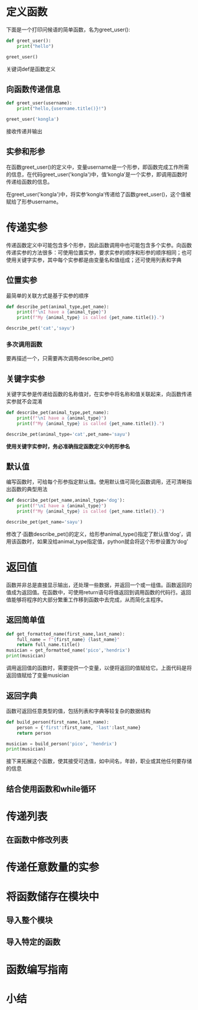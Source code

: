 # 定义函数
下面是一个打印问候语的简单函数，名为greet_user():

```python
def greet_user():
    print("hello")

greet_user()
```
关键词def是函数定义
## 向函数传递信息

```python
def greet_user(username):
    print("hello,{username.title()}!")

greet_user('kongla')
```
接收传递并输出
## 实参和形参
在函数greet_user()的定义中，变量username是一个形参，即函数完成工作所需的信息，在代码greet_user('kongla')中，值‘kongla’是一个实参，即调用函数时传递给函数的信息。

在greet_user('kongla')中，将实参‘kongla’传递给了函数greet_user()，这个值被赋给了形参username。
# 传递实参
传递函数定义中可能包含多个形参，因此函数调用中也可能包含多个实参。向函数传递实参的方法很多：可使用位置实参，要求实参的顺序和形参的顺序相同；也可使用关键字实参，其中每个实参都是由变量名和值组成；还可使用列表和字典
## 位置实参
最简单的关联方式是基于实参的顺序

```python
def describe_pet(animal_type,pet_name):
    print(f"\nI have a {animal_type}")
    print(f"My {animal_type} is called {pet_name.title()}.")

describe_pet('cat','sayu')
```
### 多次调用函数
要再描述一个，只需要再次调用describe_pet()
## 关键字实参
关键字实参是传递给函数的名称值对，在实参中将名称和值关联起来，向函数传递实参就不会混淆

```python
def describe_pet(animal_type,pet_name):
    print(f"\nI have a {animal_type}")
    print(f"My {animal_type} is called {pet_name.title()}.")

describe_pet(animal_type='cat',pet_name='sayu')
```
**使用关键字实参时，务必准确指定函数定义中的形参名**

## 默认值
编写函数时，可给每个形参指定默认值。使用默认值可简化函数调用，还可清晰指出函数的典型用法

```python
def describe_pet(pet_name,animal_type='dog'):
    print(f"\nI have a {animal_type}")
    print(f"My {animal_type} is called {pet_name.title()}.")

describe_pet(pet_name='sayu')
```
修改了·函数describe_pet()的定义，给形参animal_type()指定了默认值‘dog’，调用该函数时，如果没给animal_type指定值，python就会将这个形参设置为‘dog’
# 返回值
函数并非总是直接显示输出，还处理一些数据，并返回一个或一组值。函数返回的值成为返回值。在函数中，可使用return语句将值返回到调用函数的代码行。返回值能够将程序的大部分繁重工作移到函数中去完成，从而简化主程序。
## 返回简单值

```python
def get_formatted_name(first_name,last_name):
    full_name = f"{first_name} {last_name}"
    return full_name.title()
musician = get_formatted_name('pico','hendrix')
print(musician)
```
调用返回值的函数时，需要提供一个变量，以便将返回的值赋给它。上面代码是将返回值赋给了变量musician
## 返回字典
函数可返回任意类型的值，包括列表和字典等较复杂的数据结构

```python
def build_person(first_name,last_name):
    person = {'first':first_name, 'last':last_name}
    return person

musician = build_person('pico', 'hendrix')
print(musician)
```
接下来拓展这个函数，使其接受可选值，如中间名，年龄，职业或其他任何要存储的信息

## 结合使用函数和while循环


# 传递列表
## 在函数中修改列表
# 传递任意数量的实参
# 将函数储存在模块中
## 导入整个模块
## 导入特定的函数
# 函数编写指南
# 小结
